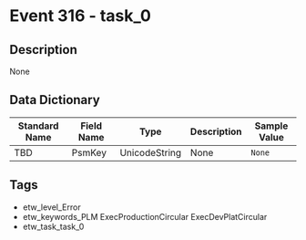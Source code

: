 # Event 316 - task_0

## Description
None

## Data Dictionary
|Standard Name|Field Name|Type|Description|Sample Value|
|---|---|---|---|---|
|TBD|PsmKey|UnicodeString|None|`None`|

## Tags
* etw_level_Error
* etw_keywords_PLM ExecProductionCircular ExecDevPlatCircular
* etw_task_task_0